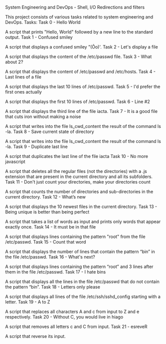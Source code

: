 System Engineering and DevOps - Shell, I/O Redirections and filters

This project consists of various tasks related to system engineering and DevOps.
Tasks:
Task 0 - Hello World

A script that prints "Hello, World" followed by a new line to the standard output.
Task 1 - Confused smiley

A script that displays a confused smiley "(Ôo)'.
Task 2 - Let's display a file

A script that displays the content of the /etc/passwd file.
Task 3 - What about 2?

A script that displays the content of /etc/passwd and /etc/hosts.
Task 4 - Last lines of a file

A script that displays the last 10 lines of /etc/passwd.
Task 5 - I'd prefer the first ones actually

A script that displays the first 10 lines of /etc/passwd.
Task 6 - Line #2

A script that displays the third line of the file iacta.
Task 7 - It is a good file that cuts iron without making a noise

A script that writes into the file ls_cwd_content the result of the command ls -la.
Task 8 - Save current state of directory

A script that writes into the file ls_cwd_content the result of the command ls -la.
Task 9 - Duplicate last line

A script that duplicates the last line of the file iacta
Task 10 - No more javascript

A script that deletes all the regular files (not the directories) with a .js extension that are present in the current directory and all its subfolders.
Task 11 - Don't just count your directories, make your directories count

A script that counts the number of directories and sub-directories in the current directory.
Task 12 - What’s new

A script that displays the 10 newest files in the current directory.
Task 13 - Being unique is better than being perfect

A script that takes a list of words as input and prints only words that appear exactly once.
Task 14 - It must be in that file

A script that displays lines containing the pattern "root" from the file /etc/passwd.
Task 15 - Count that word

A script that displays the number of lines that contain the pattern “bin” in the file /etc/passwd.
Task 16 - What's next?

A script that displays lines containing the pattern “root” and 3 lines after them in the file /etc/passwd.
Task 17 - I hate bins

A script that displays all the lines in the file /etc/passwd that do not contain the pattern “bin”.
Task 18 - Letters only please

A script that displays all lines of the file /etc/ssh/sshd_config starting with a letter.
Task 19 - A to Z

A script that replaces all characters A and c from input to Z and e respectively.
Task 20 - Without C, you would live in hiago

A script that removes all letters c and C from input.
Task 21 - esreveR

A script that reverse its input.
